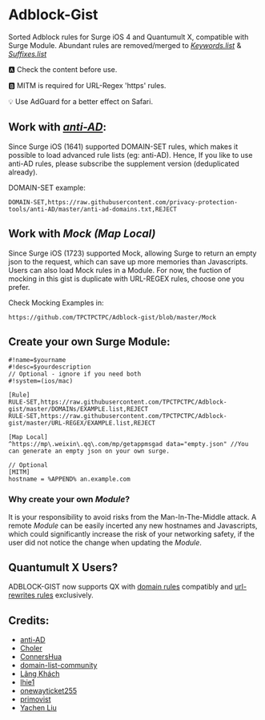 # Adblock-Gist
Sorted Adblock rules for Surge iOS 4 and Quantumult X, compatible with Surge Module. Abundant rules are removed/merged to *[Keywords.list](https://github.com/TPCTPCTPC/Adblock-gist/blob/master/Keywords.list)* & *[Suffixes.list](https://github.com/TPCTPCTPC/Adblock-gist/blob/master/Suffixes.list)*

🅰 Check the content before use.

🅱 MITM is required for URL-Regex 'https' rules.

💡 Use AdGuard for a better effect on Safari.

## Work with *[anti-AD](https://github.com/privacy-protection-tools/anti-AD)*:

Since Surge iOS (1641) supported DOMAIN-SET rules, which makes it possible to load advanced rule lists (eg: anti-AD). Hence, If you like to use anti-AD rules, please subscribe the supplement version (deduplicated already).

DOMAIN-SET example:
```
DOMAIN-SET,https://raw.githubusercontent.com/privacy-protection-tools/anti-AD/master/anti-ad-domains.txt,REJECT
```

## Work with *Mock (Map Local)*

Since Surge iOS (1723) supported Mock, allowing Surge to return an empty json to the request, which can save up more memories than Javascripts. Users can also load Mock rules in a Module. For now, the fuction of mocking in this gist is duplicate with URL-REGEX rules, choose one you prefer.

Check Mocking Examples in:
```
https://github.com/TPCTPCTPC/Adblock-gist/blob/master/Mock
```

## Create your own Surge Module:
```
#!name=$yourname
#!desc=$yourdescription
// Optional - ignore if you need both
#!system=(ios/mac)

[Rule]
RULE-SET,https://raw.githubusercontent.com/TPCTPCTPC/Adblock-gist/master/DOMAINs/EXAMPLE.list,REJECT
RULE-SET,https://raw.githubusercontent.com/TPCTPCTPC/Adblock-gist/master/URL-REGEX/EXAMPLE.list,REJECT

[Map Local]
^https://mp\.weixin\.qq\.com/mp/getappmsgad data="empty.json" //You can generate an empty json on your own surge.

// Optional
[MITM]
hostname = %APPEND% an.example.com
```

### Why create your own *Module*?

It is your responsibility to avoid risks from the Man-In-The-Middle attack. 
A remote *Module* can be easily incerted any new hostnames and Javascripts, which could significantly increase the risk of your networking safety, if the user did not notice the change when updating the *Module*.

## Quantumult X Users?
ADBLOCK-GIST now supports QX with [domain rules](https://github.com/TPCTPCTPC/Adblock-gist/tree/master/DOMAINs) compatibly and [url-rewrites rules](https://github.com/TPCTPCTPC/Adblock-gist/tree/master/URL-REWRITE) exclusively.

## Credits:
- [anti-AD](https://github.com/privacy-protection-tools/anti-AD)
- [Choler](https://github.com/Choler/Surge)
- [ConnersHua](https://github.com/ConnersHua/Profiles/tree/master)
- [domain-list-community](https://github.com/v2ray/domain-list-community)
- [Lãng Khách](https://github.com/langkhach270389/Scripting/tree/master/Surge)
- [lhie1](https://github.com/lhie1/Rules)
- [onewayticket255](https://github.com/onewayticket255/Surge-Script)
- [primovist](https://github.com/primovist/ScriptsForSurge)
- [Yachen Liu](https://community.nssurge.com/d/225-module)
